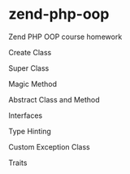 # zend-php-oop
Zend PHP OOP course homework

Create Class

Super Class

Magic Method

Abstract Class and Method

Interfaces

Type Hinting

Custom Exception Class

Traits
